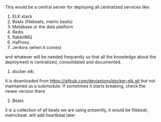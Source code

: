 This would be a central server for deploying all centralized services like:

1. ELK stack
2. Beats (filebeats, metric beats)
3. Metabase or the data platform
4. Redis
5. RabbitMQ
6. HaProxy
7. Jenkins (when it comes)

and whatever will be needed frequently so that all the knowledge about the deployment is centralized, consolidated and documented.

1. docker elk:

It is downloaded from https://github.com/deviantony/docker-elk.git but not maintained as a submodule.
If sometimes it starts breaking, check the newer version there

2. Beats

it is a collection of all beats we are using
presently, it would be filebeat, metricbeat. will add heartbeat later

